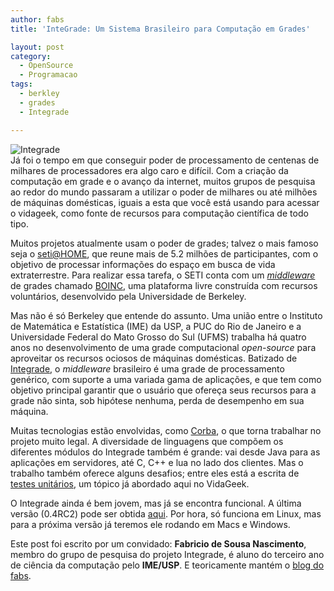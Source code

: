```yaml
---
author: fabs
title: 'InteGrade: Um Sistema Brasileiro para Computação em Grades'

layout: post
category:
  - OpenSource
  - Programacao
tags:
  - berkley
  - grades
  - Integrade

---
```

![Integrade][1]  
Já foi o tempo em que conseguir poder de processamento de centenas de milhares de processadores era algo caro e difícil. Com a criação da computação em grade e o avanço da internet, muitos grupos de pesquisa ao redor do mundo passaram a utilizar o poder de milhares ou até milhões de máquinas domésticas, iguais a esta que você está usando para acessar o vidageek, como fonte de recursos para computação científica de todo tipo.

Muitos projetos atualmente usam o poder de grades; talvez o mais famoso seja o [seti@HOME][2], que reune mais de 5.2 milhões de participantes, com o objetivo de processar informações do espaço em busca de vida extraterrestre. Para realizar essa tarefa, o SETI conta com um [*middleware*][3] de grades chamado [BOINC][4], uma plataforma livre construída com recursos voluntários, desenvolvido pela Universidade de Berkeley.

Mas não é só Berkeley que entende do assunto. Uma união entre o Instituto de Matemática e Estatística (IME) da USP, a PUC do Rio de Janeiro e a Universidade Federal do Mato Grosso do Sul (UFMS) trabalha há quatro anos no desenvolvimento de uma grade computacional *open-source* para aproveitar os recursos ociosos de máquinas domésticas. Batizado de [Integrade][5], o *middleware* brasileiro é uma grade de processamento genérico, com suporte a uma variada gama de aplicações, e que tem como objetivo principal garantir que o usuário que ofereça seus recursos para a grade não sinta, sob hipótese nenhuma, perda de desempenho em sua máquina.

Muitas tecnologias estão envolvidas, como [Corba][6], o que torna trabalhar no projeto muito legal. A diversidade de linguagens que compõem os diferentes módulos do Integrade também é grande: vai desde Java para as aplicações em servidores, até C, C++ e lua no lado dos clientes. Mas o trabalho também oferece alguns desafios; entre eles está a escrita de [testes unitários][7], um tópico já abordado aqui no VidaGeek.

O Integrade ainda é bem jovem, mas já se encontra funcional. A última versão (0.4RC2) pode ser obtida [aqui][8]. Por hora, só funciona em Linux, mas para a próxima versão já teremos ele rodando em Macs e Windows.

Este post foi escrito por um convidado: **Fabricio de Sousa Nascimento**, membro do grupo de pesquisa do projeto Integrade, é aluno do terceiro ano de ciência da computação pelo **IME/USP**. E teoricamente mantém o [blog do fabs][9]. 














 [1]: http://vidageek.net/wp-content/uploads/2008/09/integrade.png
 [2]: http://setiathome.berkeley.edu/ "seti@HOME"
 [3]: http://pt.wikipedia.org/wiki/Middleware "Mais ou menos como o software que está no 'meio'."
 [4]: http://boinc.berkeley.edu/ "boinc"
 [5]: http://integrade.incubadora.fapesp.br/ "Integrade"
 [6]: http://pt.wikipedia.org/wiki/CORBA "mais wikipedia..."
 [7]: http://vidageek.net/2008/03/28/testes-unitarios-em-c/ "testes"
 [8]: http://integrade.incubadora.fapesp.br/ "se já estiver no ar novamente ..."
 [9]: http://cemshost.com.br/~fabsn/dev/doku.php "Faz tempo que não Atualiza!"





